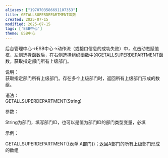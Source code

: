 ```yaml
---
aliases: ["1970703586691107353"]
title: GETALLSUPERDEPARTMENT函数
created: 2025-07-15
modified: 2025-07-15
tags: ['ESB中心']
theme: ESB中心
---
```


后台管理中心->ESB中心->动作流（或接口信息的成功失败）中，点击动态赋值框，左侧选择函数后，在右侧选择组织函数中的GETALLSUPERDEPARTMENT函数，获取指定部门所有上级部门。

说明：  
获取指定部门所有上级部门。存在多个上级部门时，返回所有上级部门形成的数组。

语法：  
GETALLSUPERDEPARTMENT(String)

参数：

String为部门，填写部门ID，也可以是值为部门ID的部门类型变量，必填

示例：

GETALLSUPERDEPARTMENT({表单.A部门})；返回A部门的所有上级部门形成的数组